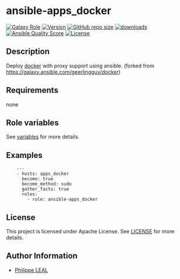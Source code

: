 # ansible-apps_docker

[![Galaxy Role](https://img.shields.io/badge/galaxy-apps_docker-purple?style=flat)](https://galaxy.ansible.com/lotusnoir/apps_docker)
[![Version](https://img.shields.io/github/release/lotusnoir/ansible-apps_docker.svg)](https://github.com/lotusnoir/ansible-apps_docker/releases/latest)
[![GitHub repo size](https://img.shields.io/github/repo-size/lotusnoir/ansible-apps_docker?color=orange&style=flat)](https://galaxy.ansible.com/lotusnoir/apps_docker)
[![downloads](https://img.shields.io/ansible/role/d/)](https://galaxy.ansible.com/lotusnoir/apps_docker)
[![Ansible Quality Score](https://img.shields.io/ansible/quality/)](https://galaxy.ansible.com/lotusnoir/apps_docker)
[![License](https://img.shields.io/badge/license-Apache--2.0-brightgreen?style=flat)](https://opensource.org/licenses/Apache-2.0)

## Description

Deploy [docker](https://docker.io) with proxy support using ansible. (forked from https://galaxy.ansible.com/geerlingguy/docker)
## Requirements

none

## Role variables

See [variables](/defaults/main.yml) for more details.

## Examples

        ---
        - hosts: apps_docker
          become: true
          become_method: sudo
          gather_facts: true
          roles:
            - role: ansible-apps_docker


## License

This project is licensed under Apache License. See [LICENSE](/LICENSE) for more details.

## Author Information

- [Philippe LEAL](https://github.com/lotusnoir)
